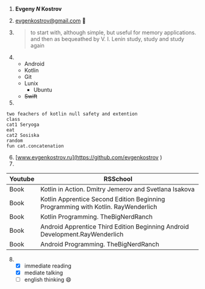 
1. **Evgeny *N* Kostrov**

2. evgenkostrov@gmail.com  :rocket:

3.   >to start with, although simple, 
     >but useful for memory applications.
     >and then as bequeathed by V. I. Lenin
     >study, study and study again


4.   - Android
     - Kotlin 
     - Git 
     - Lunix
        - Ubuntu
     - ~~Swift~~
5. 
```
two feachers of kotlin null safety and extention
class 
cat1 Seryoga
eat
cat2 Sosiska
random
fun cat.concatenation
```

6. [www.evgenkostrov.ru](https://github.com/evgenkostrov )
7.
Youtube | RSSchool
------------|-------------------------------------------------------------
Book| Kotlin in Action. Dmitry Jemerov and Svetlana Isakova
Book| Kotlin Apprentice Second Edition Beginning Programming with Kotlin. RayWenderlich
Book| Kotlin Programming. TheBigNerdRanch
Book| Android Apprentice Third Edition Beginning Android Development.RayWenderlich
Book| Android Programming. TheBigNerdRanch


8. - [x] immediate reading
   - [x] mediate talking
   - [ ] english thinking  :smile:
